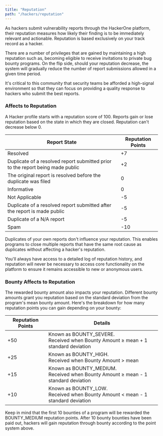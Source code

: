 ```yaml
---
title: "Reputation"
path: "/hackers/reputation"
---
```


As hackers submit vulnerability reports through the HackerOne platform, their reputation measures how likely their finding is to be immediately relevant and actionable. Reputation is based exclusively on your track record as a hacker. 

There are a number of privileges that are gained by maintaining a high reputation such as, becoming eligible to receive invitations to private bug bounty programs. On the flip side, should your reputation decrease, the system will gradually reduce the number of report submissions allowed in a given time period. 

It's critical to this community that security teams be afforded a high-signal environment so that they can focus on providing a quality response to hackers who submit the best reports. 

### Affects to Reputation
A Hacker profile starts with a reputation score of 100. Reports gain or lose reputation based on the state in which they are closed. Reputation can't decrease below 0. 

Report State | Reputation Points
------------ | -----------------
Resolved | +7
Duplicate of a resolved report submitted prior to the report being made public | +2
The original report is resolved before the duplicate was filed | 0
Informative | 0
Not Applicable | -5
Duplicate of a resolved report submitted after the report is made public | -5
Duplicate of a N/A report | -5
Spam | -10

Duplicates of your own reports don't influence your reputation. This enables programs to close multiple reports that have the same root cause as duplicates without affecting a hacker's reputation.

You'll always have access to a detailed log of reputation history, and reputation will never be necessary to access core functionality on the platform to ensure it remains accessible to new or anonymous users.

### Bounty Affects to Reputation
The rewarded bounty amount also impacts your reputation. Different bounty amounts grant you reputation based on the standard deviation from the program's mean bounty amount. Here's the breakdown for how many reputation points you can gain depending on your bounty:

Reputation Points | Details
----------------- | --------
+50 | Known as BOUNTY_SEVERE. <br>Received when Bounty Amount ≥ mean + 1 standard deviation
+25 | Known as BOUNTY_HIGH. <br>Received when Bounty Amount > mean
+15 | Known as BOUNTY_MEDIUM. <br>Received when Bounty Amount ≥ mean - 1 standard deviation
+10 | Known as BOUNTY_LOW. <br>Received when Bounty Amount < mean - 1 standard deviation

Keep in mind that the first 10 bounties of a program will be rewarded the BOUNTY_MEDIUM reputation points. After 10 bounty bounties have been paid out, hackers will gain reputation through bounty according to the point system above.
